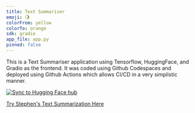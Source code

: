 ```yaml
---
title: Text Summariser
emoji: 🌖
colorFrom: yellow
colorTo: orange
sdk: gradio
app_file: app.py
pinned: false
---
```


This is a Text Summariser application using Tensorflow, HuggingFace, and Gradio as the frontend. It was coded using Github Codespaces and deployed using Github Actions which allows CI/CD in a very simplistic manner.


[![Sync to Hugging Face hub](https://github.com/stephenb30/text_summariser/actions/workflows/main.yml/badge.svg)](https://github.com/stephenb30/text_summariser/actions/workflows/main.yml)

[Try Stephen's Text Summarization Here](https://huggingface.co/spaces/stephenbreen/text_summariser)
